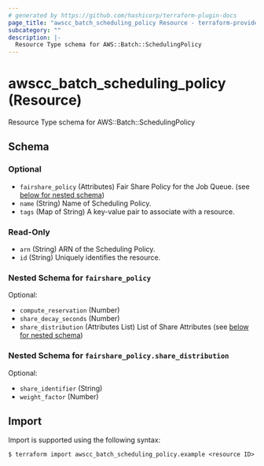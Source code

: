 ```yaml
---
# generated by https://github.com/hashicorp/terraform-plugin-docs
page_title: "awscc_batch_scheduling_policy Resource - terraform-provider-awscc"
subcategory: ""
description: |-
  Resource Type schema for AWS::Batch::SchedulingPolicy
---
```


# awscc_batch_scheduling_policy (Resource)

Resource Type schema for AWS::Batch::SchedulingPolicy



<!-- schema generated by tfplugindocs -->
## Schema

### Optional

- `fairshare_policy` (Attributes) Fair Share Policy for the Job Queue. (see [below for nested schema](#nestedatt--fairshare_policy))
- `name` (String) Name of Scheduling Policy.
- `tags` (Map of String) A key-value pair to associate with a resource.

### Read-Only

- `arn` (String) ARN of the Scheduling Policy.
- `id` (String) Uniquely identifies the resource.

<a id="nestedatt--fairshare_policy"></a>
### Nested Schema for `fairshare_policy`

Optional:

- `compute_reservation` (Number)
- `share_decay_seconds` (Number)
- `share_distribution` (Attributes List) List of Share Attributes (see [below for nested schema](#nestedatt--fairshare_policy--share_distribution))

<a id="nestedatt--fairshare_policy--share_distribution"></a>
### Nested Schema for `fairshare_policy.share_distribution`

Optional:

- `share_identifier` (String)
- `weight_factor` (Number)

## Import

Import is supported using the following syntax:

```shell
$ terraform import awscc_batch_scheduling_policy.example <resource ID>
```
